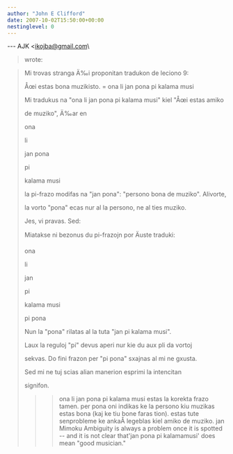 ```yaml
---
author: "John E Clifford"
date: 2007-10-02T15:50:00+00:00
nestinglevel: 0
---
```

\---
 AJK <[ikojba@gmail.com](mailto://ikojba@gmail.com)\
> wrote:

> 
>> 
> 
> Mi trovas stranga Ä‰i proponitan tradukon de leciono 9:
> 
> 
>> 
> 
> Åœi estas bona muzikisto. = ona li jan pona pi kalama musi
> 
> 
>> 
> 
> Mi tradukus na "ona li jan pona pi kalama musi" kiel "Åœi estas amiko
> 
> 
> de muziko", Ä‰ar en
> 
> 
>> 
> 
> ona
> 
> 
> li
> 
> 
> jan pona
> 
> 
> pi
> 
> 
> kalama musi
> 
> 
>> 
> 
> la pi-frazo modifas na "jan pona": "persono bona de muziko". Alivorte,
> 
> 
> la vorto "pona" ecas nur al la persono, ne al ties muziko.
> 
>> 
> Jes, vi pravas. Sed:
> 
>> 
> 
> Miatakse ni bezonus du pi-frazojn por Äuste traduki:
> 
> 
>> 
> 
> ona
> 
> 
> li
> 
> 
> jan
> 
> 
> pi
> 
> 
> kalama musi
> 
> 
> pi pona
> 
> 
>> 
> 
> Nun la "pona" rilatas al la tuta "jan pi kalama musi".
> 
>> 
> Laux la reguloj "pi" devus aperi nur kie du aux pli da vortoj
> 
> sekvas. Do fini frazon per "pi pona" sxajnas al mi ne gxusta.
> 
> Sed mi ne tuj scias alian manerion esprimi la intencitan
> 
> signifon.
> 
>>> ona li jan pona pi kalama musi estas la korekta frazo tamen. per pona oni
> indikas ke la persono kiu muzikas estas bona (kaj ke tiu bone faras tion).
> estas tute senprobleme ke ankaÅ­ legeblas kiel amiko de muziko.
>> jan Mimoku
>Ambiguity is always a problem once it is spotted --
 and it is not clear that'jan pona pi kalamamusi' does mean "good musician."